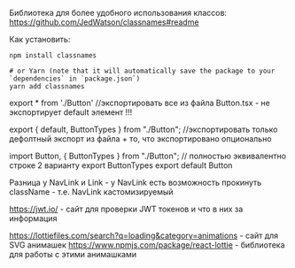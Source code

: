 Библиотека для более удобного использования классов:
https://github.com/JedWatson/classnames#readme

Как установить:
```# via npm
npm install classnames

# or Yarn (note that it will automatically save the package to your `dependencies` in `package.json`)
yarn add classnames
```

export * from './Button' //экспортировать все из файла Button.tsx - не экспортирует default элемент !!!

export { default, ButtonTypes } from "./Button"; //экспортировать только дефолтный экспорт из файла + то, что экспортировано опционально

import Button, { ButtonTypes } from "./Button"; // полностью эквивалентно строке 2 варианту
export ButtonTypes
export default Button

Разница у NavLink и Link - у NavLink есть возможность прокинуть className - т.е. NavLink кастомизируемый

https://jwt.io/ - сайт для проверки JWT токенов и что в них за информация

https://lottiefiles.com/search?q=loading&category=animations - сайт для SVG анимашек
https://www.npmjs.com/package/react-lottie - библиотека для работы с этими анимашками